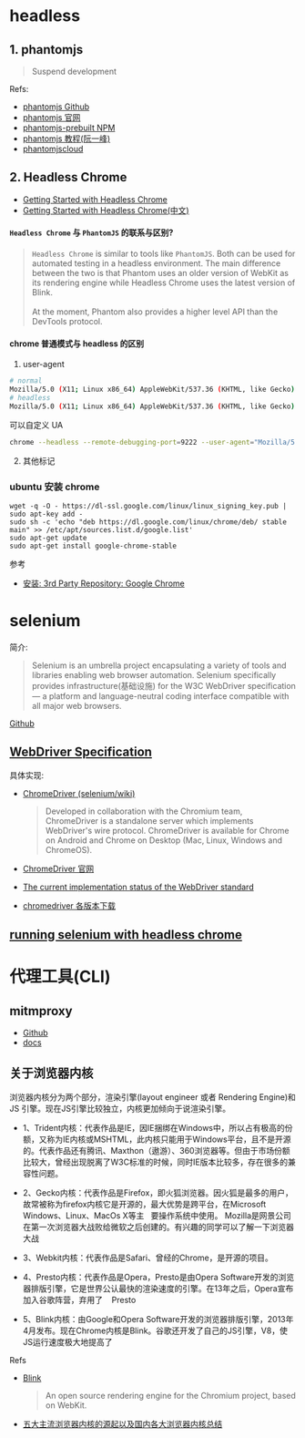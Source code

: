 # headless
## 1. phantomjs
  > Suspend development

Refs:
- [phantomjs Github](https://github.com/ariya/phantomjs)
- [phantomjs 官网](https://phantomjs.org/)
- [phantomjs-prebuilt NPM](https://www.npmjs.com/package/phantomjs-prebuilt)
- [phantomjs 教程(阮一峰)](https://javascript.ruanyifeng.com/tool/phantomjs.html)
- [phantomjscloud](https://phantomjscloud.com/index.html)

## 2. Headless Chrome
- [Getting Started with Headless Chrome](https://developers.google.com/web/updates/2017/04/headless-chrome)
- [Getting Started with Headless Chrome(中文)](https://zhuanlan.zhihu.com/p/29207391)

#### `Headless Chrome` 与 `PhantomJS` 的联系与区别?

> `Headless Chrome` is similar to tools like `PhantomJS`. Both can be used for automated testing in a headless environment. The main difference between the two is that Phantom uses an older version of WebKit as its rendering engine while Headless Chrome uses the latest version of Blink.<br/><br/>
At the moment, Phantom also provides a higher level API than the DevTools protocol.

#### chrome 普通模式与 headless 的区别
1. user-agent
```bash
# normal
Mozilla/5.0 (X11; Linux x86_64) AppleWebKit/537.36 (KHTML, like Gecko) Chrome/60.0.3112.50 Safari/537.36
# headless
Mozilla/5.0 (X11; Linux x86_64) AppleWebKit/537.36 (KHTML, like Gecko) HeadlessChrome/60.0.3112.50 Safari/537.36
```
可以自定义 UA 
```bash
chrome --headless --remote-debugging-port=9222 --user-agent="Mozilla/5.0 (X11; Linux x86_64) AppleWebKit/537.36 (KHTML, like Gecko) Chrome/60.0.3112.50 Safari/537.36" https://weixin.sogou.com/weixin\?query\=diqiuzhishiju
```
2. 其他标记


### ubuntu 安装 chrome
```
wget -q -O - https://dl-ssl.google.com/linux/linux_signing_key.pub | sudo apt-key add - 
sudo sh -c 'echo "deb https://dl.google.com/linux/chrome/deb/ stable main" >> /etc/apt/sources.list.d/google.list'
sudo apt-get update
sudo apt-get install google-chrome-stable
```
参考
- [安装: 3rd Party Repository: Google Chrome](https://www.ubuntuupdates.org/ppa/google_chrome)

# selenium
简介:
  > Selenium is an umbrella project encapsulating a variety of tools and libraries enabling web browser automation. Selenium specifically provides infrastructure(基础设施) for the W3C WebDriver specification — a platform and language-neutral coding interface compatible with all major web browsers.

[Github](https://github.com/SeleniumHQ/selenium)

## [WebDriver Specification](https://w3c.github.io/webdriver/)
具体实现:
- [ChromeDriver (selenium/wiki)](https://github.com/SeleniumHQ/selenium/wiki/ChromeDriver)
  > Developed in collaboration with the Chromium team, ChromeDriver is a standalone server which implements WebDriver's wire protocol. ChromeDriver is available for Chrome on Android and Chrome on Desktop (Mac, Linux, Windows and ChromeOS).  

- [ChromeDriver 官网](https://sites.google.com/a/chromium.org/chromedriver/)
- [The current implementation status of the WebDriver standard](https://chromium.googlesource.com/chromium/src/+/master/docs/chromedriver_status.md)
- [chromedriver 各版本下载](https://sites.google.com/a/chromium.org/chromedriver/downloads)

## [running selenium with headless chrome](https://intoli.com/blog/running-selenium-with-headless-chrome/)

# 代理工具(CLI)
## mitmproxy
- [Github](https://github.com/mitmproxy/mitmproxy)
- [docs](https://docs.mitmproxy.org/stable/)

## 关于浏览器内核
浏览器内核分为两个部分，渲染引擎(layout engineer 或者 Rendering Engine)和 JS 引擎。现在JS引擎比较独立，内核更加倾向于说渲染引擎。

- 1、Trident内核：代表作品是IE，因IE捆绑在Windows中，所以占有极高的份额，又称为IE内核或MSHTML，此内核只能用于Windows平台，且不是开源的。代表作品还有腾讯、Maxthon（遨游）、360浏览器等。但由于市场份额比较大，曾经出现脱离了W3C标准的时候，同时IE版本比较多，存在很多的兼容性问题。

- 2、Gecko内核：代表作品是Firefox，即火狐浏览器。因火狐是最多的用户，故常被称为firefox内核它是开源的，最大优势是跨平台，在Microsoft Windows、Linux、MacOs X等主   要操作系统中使用。
Mozilla是网景公司在第一次浏览器大战败给微软之后创建的。有兴趣的同学可以了解一下浏览器大战
- 3、Webkit内核：代表作品是Safari、曾经的Chrome，是开源的项目。
- 4、Presto内核：代表作品是Opera，Presto是由Opera Software开发的浏览器排版引擎，它是世界公认最快的渲染速度的引擎。在13年之后，Opera宣布加入谷歌阵营，弃用了    Presto
- 5、Blink内核：由Google和Opera Software开发的浏览器排版引擎，2013年4月发布。现在Chrome内核是Blink。谷歌还开发了自己的JS引擎，V8，使JS运行速度极大地提高了

Refs
- [Blink](https://blog.chromium.org/2013/04/blink-rendering-engine-for-chromium.html)
    > An open source rendering engine for the Chromium project, based on WebKit.
- [五大主流浏览器内核的源起以及国内各大浏览器内核总结](https://blog.csdn.net/summer_15/article/details/71249203)
